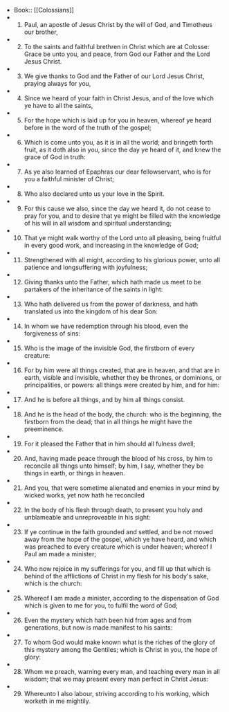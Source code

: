 - Book:: [[Colossians]]
- 1. Paul, an apostle of Jesus Christ by the will of God, and Timotheus our brother,
- 2. To the saints and faithful brethren in Christ which are at Colosse: Grace be unto you, and peace, from God our Father and the Lord Jesus Christ.
- 3. We give thanks to God and the Father of our Lord Jesus Christ, praying always for you,
- 4. Since we heard of your faith in Christ Jesus, and of the love which ye have to all the saints,
- 5. For the hope which is laid up for you in heaven, whereof ye heard before in the word of the truth of the gospel;
- 6. Which is come unto you, as it is in all the world; and bringeth forth fruit, as it doth also in you, since the day ye heard of it, and knew the grace of God in truth:
- 7. As ye also learned of Epaphras our dear fellowservant, who is for you a faithful minister of Christ;
- 8. Who also declared unto us your love in the Spirit.
- 9. For this cause we also, since the day we heard it, do not cease to pray for you, and to desire that ye might be filled with the knowledge of his will in all wisdom and spiritual understanding;
- 10. That ye might walk worthy of the Lord unto all pleasing, being fruitful in every good work, and increasing in the knowledge of God;
- 11. Strengthened with all might, according to his glorious power, unto all patience and longsuffering with joyfulness;
- 12. Giving thanks unto the Father, which hath made us meet to be partakers of the inheritance of the saints in light:
- 13. Who hath delivered us from the power of darkness, and hath translated us into the kingdom of his dear Son:
- 14. In whom we have redemption through his blood, even the forgiveness of sins:
- 15. Who is the image of the invisible God, the firstborn of every creature:
- 16. For by him were all things created, that are in heaven, and that are in earth, visible and invisible, whether they be thrones, or dominions, or principalities, or powers: all things were created by him, and for him:
- 17. And he is before all things, and by him all things consist.
- 18. And he is the head of the body, the church: who is the beginning, the firstborn from the dead; that in all things he might have the preeminence.
- 19. For it pleased the Father that in him should all fulness dwell;
- 20. And, having made peace through the blood of his cross, by him to reconcile all things unto himself; by him, I say, whether they be things in earth, or things in heaven.
- 21. And you, that were sometime alienated and enemies in your mind by wicked works, yet now hath he reconciled
- 22. In the body of his flesh through death, to present you holy and unblameable and unreproveable in his sight:
- 23. If ye continue in the faith grounded and settled, and be not moved away from the hope of the gospel, which ye have heard, and which was preached to every creature which is under heaven; whereof I Paul am made a minister;
- 24. Who now rejoice in my sufferings for you, and fill up that which is behind of the afflictions of Christ in my flesh for his body's sake, which is the church:
- 25. Whereof I am made a minister, according to the dispensation of God which is given to me for you, to fulfil the word of God;
- 26. Even the mystery which hath been hid from ages and from generations, but now is made manifest to his saints:
- 27. To whom God would make known what is the riches of the glory of this mystery among the Gentiles; which is Christ in you, the hope of glory:
- 28. Whom we preach, warning every man, and teaching every man in all wisdom; that we may present every man perfect in Christ Jesus:
- 29. Whereunto I also labour, striving according to his working, which worketh in me mightily.
